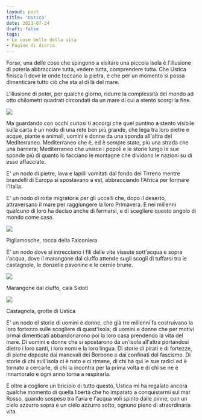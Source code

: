 ```yaml
---
layout: post
title: 'Ustica'
date: 2021-07-24
draft: false
tags: 
- Le cose belle della vita
- Pagine di diario
---
```


Forse, una delle cose che spingono a visitare una piccola isola è l'illusione di poterla abbracciare tutta, vedere tutta, comprendere tutta. Che Ustica finisca lì dove le onde toccano la pietra, e che per un momento si possa dimenticare tutto ciò che sta al di là del mare.

L'illusione di poter, per qualche giorno, ridurre la complessità del mondo ad otto chilometri quadrati circondati da un mare di cui a stento scorgi la fine.

[![](https://1.bp.blogspot.com/-vWqJW0RP_yE/YPvCw_sN2JI/AAAAAAAAaiA/F0XVh2eh9xsUc30e9cileSUBsTi5nxmpwCLcBGAsYHQ/w400-h274/202107191933160009.jpg)](https://1.bp.blogspot.com/-vWqJW0RP_yE/YPvCw_sN2JI/AAAAAAAAaiA/F0XVh2eh9xsUc30e9cileSUBsTi5nxmpwCLcBGAsYHQ/s1600/202107191933160009.jpg)

<!--more-->

Ma guardando con occhi curiosi ti accorgi che quel puntino a stento visibile sulla carta è un nodo di una rete ben più grande, che lega tra loro pietre e acque, piante e animali, uomini e donne da una sponda all'altra del Mediterraneo. Mediterraneo che è, ed è sempre stato, più una strada che una barriera; Mediterraneo che unisce i popoli e le storie lungo le sue sponde più di quanto lo facciano le montagne che dividono le nazioni su di esso affacciate.

E' un nodo di pietre, lava e lapilli vomitati dal fondo del Tirreno mentre brandelli di Europa si spostavano a est, abbracciando l'Africa per formare l'Italia.

E' un nodo di rotte migratorie per gli uccelli che, dopo il deserto, attraversano il mare per raggiungere la loro Primavera. E nei millenni qualcuno di loro ha deciso anche di fermarsi, e di scegliere questo angolo di mondo come casa.

[![](https://1.bp.blogspot.com/-hAolSHdoP7w/YPvCcjPSq6I/AAAAAAAAah4/ne6Is3wLSAkxcJrobwa404rZ-EGqgzLVwCLcBGAsYHQ/s320/202107191837120003.jpg)](https://1.bp.blogspot.com/-hAolSHdoP7w/YPvCcjPSq6I/AAAAAAAAah4/ne6Is3wLSAkxcJrobwa404rZ-EGqgzLVwCLcBGAsYHQ/s1600/202107191837120003.jpg)

Pigliamosche, rocca della Falconiera

  

E' un nodo dove si intrecciano i fili delle vite vissute sott'acqua e sopra l'acqua, dove il marangone dal ciuffo attende sugli scogli di tuffarsi tra le castagnole, le donzelle pavonine e le cernie brune.

[![](https://1.bp.blogspot.com/-lKFmFERkBRA/YPvC-6dlG3I/AAAAAAAAaiE/DWu9NeG-MxkL1P5e_Mzxe_SCEKSGgdavgCLcBGAsYHQ/s320/202107201821300007.jpg)](https://1.bp.blogspot.com/-lKFmFERkBRA/YPvC-6dlG3I/AAAAAAAAaiE/DWu9NeG-MxkL1P5e_Mzxe_SCEKSGgdavgCLcBGAsYHQ/s1600/202107201821300007.jpg)

Marangone dal ciuffo, cala Sidoti

  

[![](https://1.bp.blogspot.com/-FpNP3BRwxog/YPvDA0RqBrI/AAAAAAAAaiM/W1iB6mg6nngmDhgfvEVRpsvobeVWoaiJgCLcBGAsYHQ/s320/202107201118170001.jpg)](https://1.bp.blogspot.com/-FpNP3BRwxog/YPvDA0RqBrI/AAAAAAAAaiM/W1iB6mg6nngmDhgfvEVRpsvobeVWoaiJgCLcBGAsYHQ/s1600/202107201118170001.jpg)

Castagnola, grotte di Ustica

  

E' un nodo di storie di uomini e donne, che già tre millenni fa costruivano la loro fortezza sulle scogliere di quest'isola; di uomini e donne che per motivi ormai dimenticati abbandonarono poi la loro casa prendendo la vita del mare. Di uomini e donne che si spostarono da un'isola all'altra portandosi dietro i loro santi, i loro nomi e la loro lingua. Di storie di pirati e di fortezze, di pietre deposte dai manovali dei Borbone e dai confinati del fascismo. Di storie di chi sull'isola ci è nato e ci rimane, di chi ha qui le sue radici ed è tornato a cercarle, di chi la incontra per la prima volta e di chi se ne è innamorato e ogni anno torna a respirarla.

  

E oltre a cogliere un briciolo di tutto questo, Ustica mi ha regalato ancora qualche momento di quella libertà che ho imparato a conquistarmi sul mar Rosso, quando sospeso tra l'aria e l'acqua voli spinto dalle pinne, con un cielo azzurro sopra e un cielo azzurro sotto, ognuno pieno di straordinaria vita.